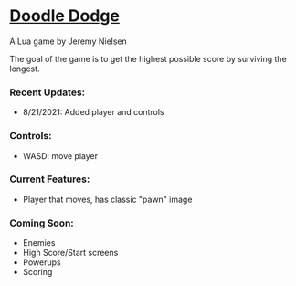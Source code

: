 # [Doodle Dodge](https://github.com/chessguy1405/doodle-dodge)

A Lua game by Jeremy Nielsen

The goal of the game is to get the highest possible score by surviving the longest.

### Recent Updates:  
- 8/21/2021: Added player and controls  

### Controls:  
- WASD: move player  

### Current Features:  
- Player that moves, has classic "pawn" image

### Coming Soon:  
- Enemies  
- High Score/Start screens  
- Powerups  
- Scoring  